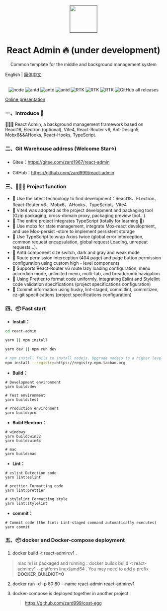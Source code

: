 <p align="center">
  <a href="">
    <img width="88" src="https://gw.alipayobjects.com/zos/rmsportal/KDpgvguMpGfqaHPjicRK.svg">
  </a>
</p>
<h1 align="center">React Admin 🔥 (under development)</h1>

<div align="center">Common template for the middle and background management system</div>

English | [简体中文](./README.md)

<div align="center">
<br />
<img alt="node" src="https://img.shields.io/badge/Node-%3E%3D16.x-green">
<img alt="antd" src="https://img.shields.io/badge/antd-v5.x-brightgreen" />
<img alt="antd" src="https://img.shields.io/badge/pro--components-^2.3.52-1890ff" />
<img alt="antd" src="https://img.shields.io/badge/react--router--rom-v6.x-brightgreen" />
<img alt="RTK" src="https://img.shields.io/badge/mobx-v6.x-brightgreen"/>
<img alt="RTK" src="https://img.shields.io/static/v1?label=&message=ahooks&color=yellow"/>
<img alt="RTK" src="https://img.shields.io/static/v1?label=&message=axios&color=informational"/>
<img alt="GitHub all releases" src="https://img.shields.io/github/downloads/strivelen/fine-admin/total">
</div>

[Online presentation]()

### 一、Introduce 📖

🚀🚀🚀 React Admin, a background management framework based on React18, Electron (optional), Vite4, React-Router v6, Ant-Design5, Mobx6&&AHooks, React-Hooks, TypeScript.

### 二、Git Warehouse address (Welcome Star⭐)

- Gitee：https://gitee.com/zard1967/react-admin

- GitHub：https://github.com/zard999/react-admin

### 三、🔨🔨🔨 Project function

- 🚀 Use the latest technology to find development：React18、ELectron、React-Router v6、Mobx6、AHooks、TypeScript、Vite4
- 🚀 Vite4 was adopted as the project development and packaging tool (Gzip packaging, cross-domain proxy, packaging preview tool...).
- 🚀 The entire project integrates TypeScript (totally for learning 🤣)
- 🚀 Use mobx for state management, integrate Mox-react development, and use Mox-persist -store to implement persistent storage
- 🚀 Use TypeScript to wrap Axios twice (global error interception, common request encapsulation, global request Loading, unrepeat requests...).
- 🚀 Antd component size switch, dark and gray and weak mode
- 🚀 Route permission interception (404 page) and page button permission configuration using custom high - level components
- 🚀 Supports React-Router v6 route lazy loading configuration, menu accordion mode, unlimited menu, multi-tab, and breadcrumb navigation
- 🚀 Using Prettier to format code uniformly, integrating Eslint and Stylelint code validation specifications (project specifications configuration)
- 🚀 Commit information using husky, lint-staged, commitlint, commitizen, cz-git specifications (project specifications configuration)

### 四、📦 Fast start

- **Install：**

```sh
cd react-admin

yarn || npm install

yarn dev || npm run dev

# npm install fails to install nodejs. Upgrade nodejs to a higher level than 16, or try the following command：
npm install --registry=https://registry.npm.taobao.org
```

- **Build：**

```text
# Development environment
yarn build:dev

# Test environment
yarn build:test

# Production environment
yarn build:pro
```

- **Build Electron：**

```text
# windows
yarn build:win32
yarn build:win64

# mac
yarn build:mac

```

- **Lint：**

```text
# eslint Detection code
yarn lint:eslint

# prettier Formatting code
yarn lint:prettier

# stylelint Formatting style
yarn lint:stylelint
```

- **commit：**

```text
# Commit code (the lint: Lint-staged command automatically executes)
yarn commit
```

### 五、📦 docker and Docker-compose deployment

1. docker build -t react-admin:v1 .

> mac m1 is packaged and running：docker buildx build -t react-admin:v1 --platform linux/amd64 .
> You may need to add a prefix **DOCKER_BUILDKIT=0**

2. docker run -d -p 80:80 --name react-admin react-admin:v1

3. docker-compose is deployed together in another project
   > https://github.com/zard999/cost-egg
